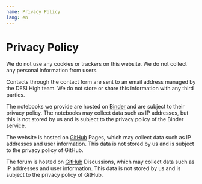 ```yaml
---
name: Privacy Policy
lang: en
---
```


# Privacy Policy

We do not use any cookies or trackers on this website. We do not collect any personal information from users.

Contacts through the contact form are sent to an email address managed by the DESI High team. We do not store or share this information with any third parties.

The notebooks we provide are hosted on [Binder](https://mybinder.org/) and are subject to their privacy policy. The notebooks may collect data such as IP addresses, but this is not stored by us and is subject to the privacy policy of the Binder service.

The website is hosted on [GitHub](https://github.com/) Pages, which may collect data such as IP addresses and user information. This data is not stored by us and is subject to the privacy policy of GitHub.

The forum is hosted on [GitHub](https://github.com/) Discussions, which may collect data such as IP addresses and user information. This data is not stored by us and is subject to the privacy policy of GitHub.